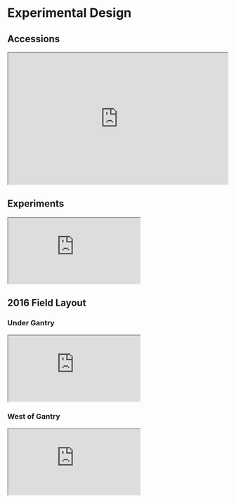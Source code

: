 # Experimental Design

## Accessions

<iframe height="300" width="500" src="https://docs.google.com/spreadsheets/d/1Nfabx_n1rNlO6NW3olD8MAibJ3KHnOMmMwOYYw4wwGc/pubhtml?gid=239932660&amp;single=true&amp;widget=true&amp;headers=false"></iframe>

## Experiments

<iframe src="https://docs.google.com/spreadsheets/d/1Nfabx_n1rNlO6NW3olD8MAibJ3KHnOMmMwOYYw4wwGc/pubhtml?gid=890543376&amp;single=true&amp;widget=true&amp;headers=false"></iframe>

## 2016 Field Layout 

### Under Gantry


<iframe src="https://docs.google.com/spreadsheets/d/1Nfabx_n1rNlO6NW3olD8MAibJ3KHnOMmMwOYYw4wwGc/pubhtml?gid=1231399646&amp;single=true&amp;widget=true&amp;headers=false"></iframe>

### West of Gantry 

<iframe src="https://docs.google.com/spreadsheets/d/1Nfabx_n1rNlO6NW3olD8MAibJ3KHnOMmMwOYYw4wwGc/pubhtml?gid=728631369&amp;single=true&amp;widget=true&amp;headers=false"></iframe>

